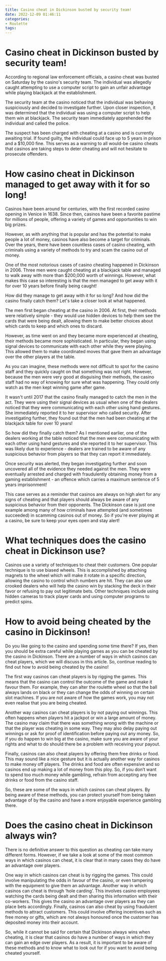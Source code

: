 ```yaml
---
title: Casino cheat in Dickinson busted by security team!
date: 2022-12-09 01:46:11
categories:
- Roulette
tags:
---
```



#  Casino cheat in Dickinson busted by security team!

According to regional law enforcement officials, a casino cheat was busted on Saturday by the casino's security team. The individual was allegedly caught attempting to use a computer script to gain an unfair advantage while playing blackjack at the establishment.

The security team at the casino noticed that the individual was behaving suspiciously and decided to investigate further. Upon closer inspection, it was determined that the individual was using a computer script to help them win at blackjack. The security team immediately apprehended the individual and called the police.

The suspect has been charged with cheating at a casino and is currently awaiting trial. If found guilty, the individual could face up to 5 years in prison and a $10,000 fine. This serves as a warning to all would-be casino cheats that casinos are taking steps to deter cheating and will not hesitate to prosecute offenders.

#  How casino cheat in Dickinson managed to get away with it for so long!

Casinos have been around for centuries, with the first recorded casino opening in Venice in 1638. Since then, casinos have been a favorite pastime for millions of people, offering a variety of games and opportunities to win big prizes.

However, as with anything that is popular and has the potential to make people a lot of money, casinos have also become a target for criminals. Over the years, there have been countless cases of casino cheating, with criminals using a variety of methods to try and scam the casino out of money.

One of the most notorious cases of casino cheating happened in Dickinson in 2006. Three men were caught cheating at a blackjack table and managed to walk away with more than $200,000 worth of winnings. However, what makes this case so interesting is that the men managed to get away with it for over 10 years before finally being caught!

How did they manage to get away with it for so long? And how did the casino finally catch them? Let's take a closer look at what happened.

The men first began cheating at the casino in 2006. At first, their methods were relatively simple - they would use hidden devices to help them see the cards that were being dealt, allowing them to make better choices about which cards to keep and which ones to discard.

However, as time went on and they became more experienced at cheating, their methods became more sophisticated. In particular, they began using signal devices to communicate with each other while they were playing. This allowed them to make coordinated moves that gave them an advantage over the other players at the table.

As you can imagine, these methods were not difficult to spot for the casino staff and they quickly caught on that something was not right. However, because the men were very good at disguising their methods, the casino staff had no way of knowing for sure what was happening. They could only watch as the men kept winning game after game.

It wasn't until 2017 that the casino finally managed to catch the men in the act. They were using their signal devices as usual when one of the dealers noticed that they were communicating with each other using hand gestures. She immediately reported it to her supervisor who called security. After investigating further, they found out that the men had been cheating at the blackjack table for over 10 years!

So how did they finally catch them? As I mentioned earlier, one of the dealers working at the table noticed that the men were communicating with each other using hand gestures and she reported it to her supervisor. This was likely due to experience - dealers are trained to be aware of any suspicious behavior from players so that they can report it immediately.

Once security was alerted, they began investigating further and soon uncovered all of the evidence they needed against the men. They were eventually arrested and charged with fraudulently obtaining money from a gaming establishment - an offence which carries a maximum sentence of 5 years imprisonment!

This case serves as a reminder that casinos are always on high alert for any signs of cheating and that players should always be aware of any suspicious behavior from their opponents. The Dickinson case is just one example among many of how criminals have attempted (and sometimes succeeded) in scamming casinos out of money. So if you're ever playing at a casino, be sure to keep your eyes open and stay alert!

#  What techniques does the casino cheat in Dickinson use?

Casinos use a variety of techniques to cheat their customers. One popular technique is to use biased wheels. This is accomplished by attaching magnets to the wheel which will make it rotate in a specific direction, allowing the casino to control which numbers are hit. They can also use crooked dealers who will help the casino win by stacking the deck in their favor or refusing to pay out legitimate bets. Other techniques include using hidden cameras to track player cards and using computer programs to predict spins.

#  How to avoid being cheated by the casino in Dickinson!

Do you like going to the casino and spending some time there? If yes, then you should be extra careful while playing games as you can be cheated by the casino in Dickinson. There are a number of ways in which casinos can cheat players, which we will discuss in this article. So, continue reading to find out how to avoid being cheated by the casino!

The first way casinos can cheat players is by rigging the games. This means that the casino can control the outcome of the game and make it favour them. For example, they can alter the roulette wheel so that the ball always lands on black or they can change the odds of winning on certain slot machines. If you are not aware of how the games work, you may not even realise that you are being cheated.

Another way casinos can cheat players is by not paying out winnings. This often happens when players hit a jackpot or win a large amount of money. The casino may claim that there was something wrong with the machine or that the player was cheating in some way. They may also delay paying out winnings or ask for proof of identification before paying out any money. So, if you do happen to win big at the casino, make sure you are aware of your rights and what to do should there be a problem with receiving your payout.

Finally, casinos can also cheat players by offering them free drinks or food. This may sound like a nice gesture but it is actually another way for casinos to make money off players. The drinks and food are often expensive and so casinos end up making a lot of money from this ploy. So, if you don’t want to spend too much money while gambling, refrain from accepting any free drinks or food from the casino staff.

So, these are some of the ways in which casinos can cheat players. By being aware of these methods, you can protect yourself from being taken advantage of by the casino and have a more enjoyable experience gambling there.

#  Does the casino cheat in Dickinson always win?

There is no definitive answer to this question as cheating can take many different forms. However, if we take a look at some of the most common ways in which casinos can cheat, it is clear that in many cases they do have an advantage over players.

One way in which casinos can cheat is by rigging the games. This could involve manipulating the odds in favour of the casino, or even tampering with the equipment to give them an advantage. Another way in which casinos can cheat is through ‘hole carding’. This involves casino employees watching the cards being dealt and then sharing this information with their co-workers. This gives the casino an advantage over players as they can place bets accordingly. Finally, casinos can also cheat by using fraudulent methods to attract customers. This could involve offering incentives such as free money or gifts, which are not always honoured once the customer has deposited money into their account.

So, while it cannot be said for certain that Dickinson always wins when cheating, it is clear that casinos do have a number of ways in which they can gain an edge over players. As a result, it is important to be aware of these methods and to know what to look out for if you want to avoid being cheated yourself.